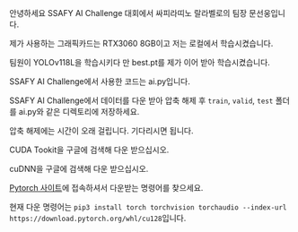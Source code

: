 안녕하세요 SSAFY AI Challenge 대회에서 싸피라띠노 랄라벨로의 팀장 문선웅입니다.

제가 사용하는 그래픽카드는 RTX3060 8GB이고 저는 로컬에서 학습시켰습니다.

팀원이 YOLOv118L을 학습시키다 만 best.pt를 제가 이어 받아 학습시켰습니다.

SSAFY AI Challenge에서 사용한 코드는 ai.py입니다.

SSAFY AI Challenge에서 데이터를 다운 받아 압축 해제 후 `train`, `valid`, `test` 폴더를 ai.py와 같은 디렉토리에 저장하세요.

압축 해제에는 시간이 오래 걸립니다. 기다리시면 됩니다.

CUDA Tookit을 구글에 검색해 다운 받으십시오.

cuDNN을 구글에 검색해 다운 받으십시오.

[Pytorch 사이트](https://pytorch.org/)에 접속하셔서 다운받는 명령어를 찾으세요.

현재 다운 명령어는 ```pip3 install torch torchvision torchaudio --index-url https://download.pytorch.org/whl/cu128```입니다.

